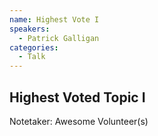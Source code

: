 ```yaml
---
name: Highest Vote I
speakers:
  - Patrick Galligan
categories:
  - Talk
---
```


## Highest Voted Topic I
Notetaker: Awesome Volunteer(s)


